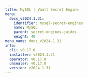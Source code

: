 ```yaml
---
title: MySQL | Vault Secret Engine
menu:
  docs_v2024.1.31:
    identifier: mysql-secret-engines
    name: MySQL
    parent: secret-engines-guides
    weight: 40
menu_name: docs_v2024.1.31
info:
  cli: v0.17.0
  installer: v2024.1.31
  operator: v0.17.0
  unsealer: v0.17.0
  version: v2024.1.31
---
```


